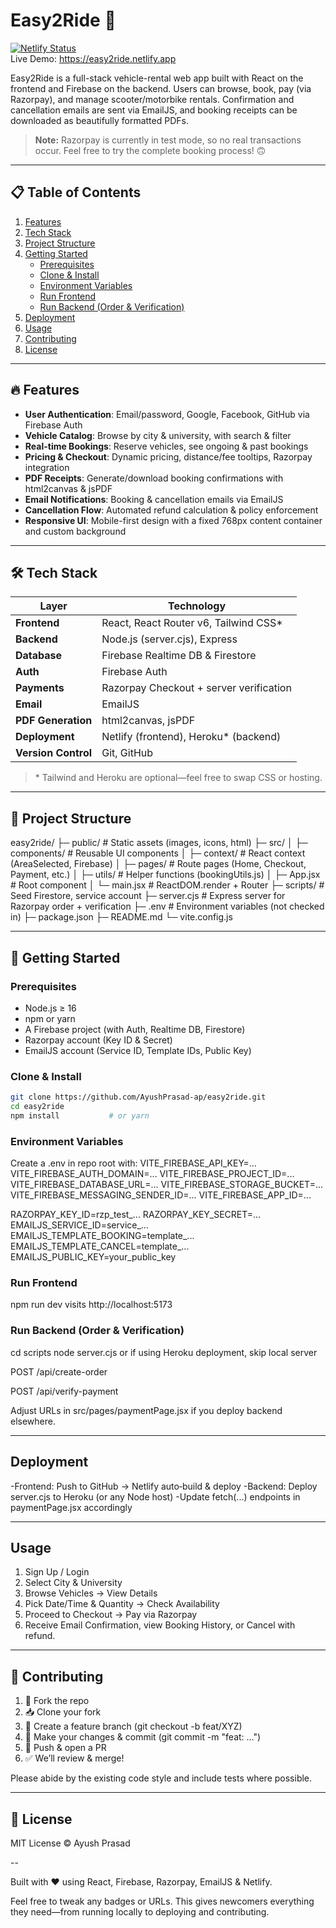 # Easy2Ride 🚀

[![Netlify Status](https://api.netlify.com/api/v1/badges/your-netlify-badge-id/deploy-status)](https://app.netlify.com/sites/easy2ride/deploys)  
Live Demo: https://easy2ride.netlify.app

Easy2Ride is a full-stack vehicle-rental web app built with React on the frontend and Firebase on the backend. Users can browse, book, pay (via Razorpay), and manage scooter/motorbike rentals. Confirmation and cancellation emails are sent via EmailJS, and booking receipts can be downloaded as beautifully formatted PDFs.

> **Note:** Razorpay is currently in test mode, so no real transactions occur. Feel free to try the complete booking process! 🙃

---

## 📋 Table of Contents

1. [Features](#-features)  
2. [Tech Stack](#-tech-stack)  
3. [Project Structure](#-project-structure)  
4. [Getting Started](#-getting-started)  
   - [Prerequisites](#prerequisites)  
   - [Clone & Install](#clone--install)  
   - [Environment Variables](#environment-variables)  
   - [Run Frontend](#run-frontend)  
   - [Run Backend (Order & Verification)](#run-backend-order--verification)  
5. [Deployment](#-deployment)  
6. [Usage](#-usage)  
7. [Contributing](#-contributing)  
8. [License](#-license)  

---

## 🔥 Features

- **User Authentication**: Email/password, Google, Facebook, GitHub via Firebase Auth  
- **Vehicle Catalog**: Browse by city & university, with search & filter  
- **Real-time Bookings**: Reserve vehicles, see ongoing & past bookings  
- **Pricing & Checkout**: Dynamic pricing, distance/fee tooltips, Razorpay integration  
- **PDF Receipts**: Generate/download booking confirmations with html2canvas & jsPDF  
- **Email Notifications**: Booking & cancellation emails via EmailJS  
- **Cancellation Flow**: Automated refund calculation & policy enforcement  
- **Responsive UI**: Mobile-first design with a fixed 768px content container and custom background  

---

## 🛠 Tech Stack

| Layer            | Technology                             |
| ---------------- | --------------------------------------- |
| **Frontend**     | React, React Router v6, Tailwind CSS\* |
| **Backend**      | Node.js (server.cjs), Express          |
| **Database**     | Firebase Realtime DB & Firestore       |
| **Auth**         | Firebase Auth                          |
| **Payments**     | Razorpay Checkout + server verification|
| **Email**        | EmailJS                                |
| **PDF Generation** | html2canvas, jsPDF                   |
| **Deployment**   | Netlify (frontend), Heroku\* (backend) |
| **Version Control** | Git, GitHub                         |

>\* Tailwind and Heroku are optional—feel free to swap CSS or hosting.

---

## 📁 Project Structure

easy2ride/
├─ public/ # Static assets (images, icons, html)
├─ src/
│ ├─ components/ # Reusable UI components
│ ├─ context/ # React context (AreaSelected, Firebase)
│ ├─ pages/ # Route pages (Home, Checkout, Payment, etc.)
│ ├─ utils/ # Helper functions (bookingUtils.js)
│ ├─ App.jsx # Root component
│ └─ main.jsx # ReactDOM.render + Router
├─ scripts/ # Seed Firestore, service account
├─ server.cjs # Express server for Razorpay order + verification
├─ .env # Environment variables (not checked in)
├─ package.json
├─ README.md
└─ vite.config.js

---

## 🚀 Getting Started

### Prerequisites

- Node.js ≥ 16  
- npm or yarn  
- A Firebase project (with Auth, Realtime DB, Firestore)  
- Razorpay account (Key ID & Secret)  
- EmailJS account (Service ID, Template IDs, Public Key)

### Clone & Install

```bash
git clone https://github.com/AyushPrasad-ap/easy2ride.git
cd easy2ride
npm install           # or yarn
```

### Environment Variables

Create a .env in repo root with:
VITE_FIREBASE_API_KEY=...
VITE_FIREBASE_AUTH_DOMAIN=...
VITE_FIREBASE_PROJECT_ID=...
VITE_FIREBASE_DATABASE_URL=...
VITE_FIREBASE_STORAGE_BUCKET=...
VITE_FIREBASE_MESSAGING_SENDER_ID=...
VITE_FIREBASE_APP_ID=...

RAZORPAY_KEY_ID=rzp_test_...
RAZORPAY_KEY_SECRET=...
EMAILJS_SERVICE_ID=service_...
EMAILJS_TEMPLATE_BOOKING=template_...
EMAILJS_TEMPLATE_CANCEL=template_...
EMAILJS_PUBLIC_KEY=your_public_key

### Run Frontend

npm run dev
visits http://localhost:5173

### Run Backend (Order & Verification)

cd scripts
node server.cjs
or if using Heroku deployment, skip local server

POST /api/create-order

POST /api/verify-payment

Adjust URLs in src/pages/paymentPage.jsx if you deploy backend elsewhere.

---

## Deployment

-Frontend: Push to GitHub → Netlify auto‐build & deploy
-Backend: Deploy server.cjs to Heroku (or any Node host)
-Update fetch(...) endpoints in paymentPage.jsx accordingly

---

## Usage

1) Sign Up / Login
2) Select City & University
3) Browse Vehicles → View Details
4) Pick Date/Time & Quantity → Check Availability
5) Proceed to Checkout → Pay via Razorpay
6) Receive Email Confirmation, view Booking History, or Cancel with refund.

---

## 🤝 Contributing

1) 🍴 Fork the repo
2) 📥 Clone your fork
3) 🔧 Create a feature branch (git checkout -b feat/XYZ)
4) 📝 Make your changes & commit (git commit -m "feat: ...")
5) 🔀 Push & open a PR
6) ✅ We’ll review & merge!

Please abide by the existing code style and include tests where possible.

---

## 📝 License

MIT License © Ayush Prasad

--

Built with ❤️ using React, Firebase, Razorpay, EmailJS & Netlify.

Feel free to tweak any badges or URLs. This gives newcomers everything they need—from running locally to deploying and contributing.


